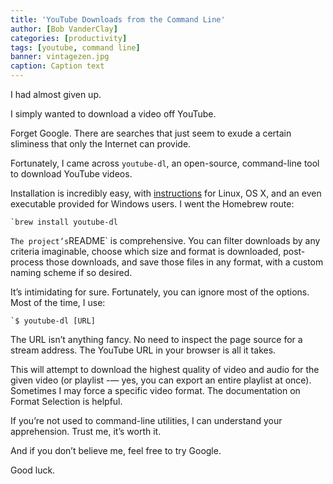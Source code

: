 ```yaml
---
title: 'YouTube Downloads from the Command Line'
author: [Bob VanderClay]
categories: [productivity]
tags: [youtube, command line]
banner: vintagezen.jpg
caption: Caption text
---
```


I had almost given up.

I simply wanted to download a video off YouTube.

Forget Google. There are searches that just seem to exude a certain sliminess that only the Internet can provide.

Fortunately, I came across `youtube-dl`, an open-source, command-line tool to download YouTube videos.

Installation is incredibly easy, with [instructions][1] for Linux, OS X, and an even executable provided for Windows users. I went the Homebrew route:

```
`brew install youtube-dl
```
`
The project’s `README` is comprehensive. You can filter downloads by any criteria imaginable, choose which size and format is downloaded, post-process those downloads, and save those files in any format, with a custom naming scheme if so desired.

It’s intimidating for sure. Fortunately, you can ignore most of the options. Most of the time, I use:

```
`$ youtube-dl [URL]
```

The URL isn’t anything fancy. No need to inspect the page source for a stream address. The YouTube URL in your browser is all it takes.

This will attempt to download the highest quality of video and audio for the given video (or playlist -— yes, you can export an entire playlist at once). Sometimes I may force a specific video format. The documentation on Format Selection is helpful.

If you’re not used to command-line utilities, I can understand your apprehension. Trust me, it’s worth it.

And if you don’t believe me, feel free to try Google.

Good luck.

[1]:	https://rg3.github.io/youtube-dl/